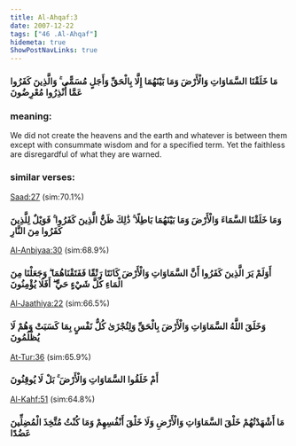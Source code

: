 ```yaml
---
title: Al-Ahqaf:3
date: 2007-12-22
tags: ["46 .Al-Ahqaf"]
hidemeta: true 
ShowPostNavLinks: true 
---
```

### مَا خَلَقْنَا السَّمَاوَاتِ وَالْأَرْضَ وَمَا بَيْنَهُمَا إِلَّا بِالْحَقِّ وَأَجَلٍ مُسَمًّى ۚ وَالَّذِينَ كَفَرُوا عَمَّا أُنْذِرُوا مُعْرِضُونَ
### meaning: 
We did not create the heavens and the earth and whatever is between them except with consummate wisdom and for a specified term. Yet the faithless are disregardful of what they are warned.
### similar verses: 

[Saad:27](/38/27) (sim:70.1%)

### وَمَا خَلَقْنَا السَّمَاءَ وَالْأَرْضَ وَمَا بَيْنَهُمَا بَاطِلًا ۚ ذَٰلِكَ ظَنُّ الَّذِينَ كَفَرُوا ۚ فَوَيْلٌ لِلَّذِينَ كَفَرُوا مِنَ النَّارِ

[Al-Anbiyaa:30](/21/30) (sim:68.9%)

### أَوَلَمْ يَرَ الَّذِينَ كَفَرُوا أَنَّ السَّمَاوَاتِ وَالْأَرْضَ كَانَتَا رَتْقًا فَفَتَقْنَاهُمَا ۖ وَجَعَلْنَا مِنَ الْمَاءِ كُلَّ شَيْءٍ حَيٍّ ۖ أَفَلَا يُؤْمِنُونَ

[Al-Jaathiya:22](/45/22) (sim:66.5%)

### وَخَلَقَ اللَّهُ السَّمَاوَاتِ وَالْأَرْضَ بِالْحَقِّ وَلِتُجْزَىٰ كُلُّ نَفْسٍ بِمَا كَسَبَتْ وَهُمْ لَا يُظْلَمُونَ

[At-Tur:36](/52/36) (sim:65.9%)

### أَمْ خَلَقُوا السَّمَاوَاتِ وَالْأَرْضَ ۚ بَلْ لَا يُوقِنُونَ

[Al-Kahf:51](/18/51) (sim:64.8%)

### مَا أَشْهَدْتُهُمْ خَلْقَ السَّمَاوَاتِ وَالْأَرْضِ وَلَا خَلْقَ أَنْفُسِهِمْ وَمَا كُنْتُ مُتَّخِذَ الْمُضِلِّينَ عَضُدًا
